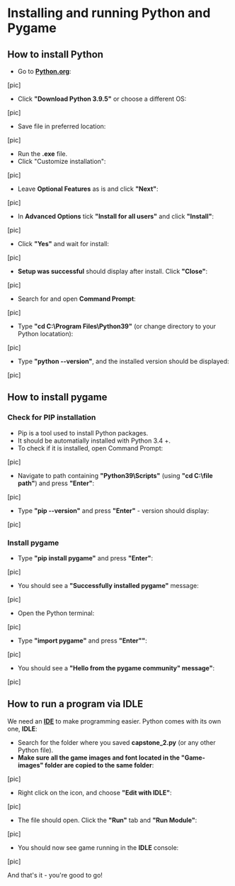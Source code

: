 # Installing and running Python and Pygame

## How to install Python 

* Go to [**Python.org**](Python.org/downloads):

[pic]

* Click **"Download Python 3.9.5"** or choose a different OS:

[pic]

* Save file in preferred location:

[pic]

* Run the **.exe** file. 
* Click "Customize installation":

[pic]

* Leave **Optional Features** as is and click **"Next"**:

[pic]

* In **Advanced Options** tick **"Install for all users"** and click **"Install"**:

[pic]

* Click **"Yes"** and wait for install:

[pic]

* **Setup was successful** should display after install. Click **"Close"**:

[pic]

* Search for and open **Command Prompt**:

[pic]

* Type **"cd C:\Program Files\Python39"** (or change directory to your Python locatation):

[pic]

* Type **"python --version"**, and the installed version should be displayed:

[pic]

## How to install pygame

### Check for PIP installation
* Pip is a tool used to install Python packages.
* It should be automatially installed with Python 3.4 +.
* To check if it is installed, open Command Prompt:

[pic]

* Navigate to path containing **"Python39\Scripts"** (using **"cd C:\file path"**) and press **"Enter"**:

[pic]

* Type **"pip --version"** and press **"Enter"** - version should display:

[pic]

### Install pygame
* Type **"pip install pygame"** and press **"Enter"**:

[pic]

* You should see a **"Successfully installed pygame"** message:

[pic]

* Open the Python terminal:

[pic]

* Type **"import pygame"** and press **"Enter""**:

[pic]

* You should see a **"Hello from the pygame community" message"**:

[pic]


## How to run a program via IDLE

We need an [**IDE**](https://www.codecademy.com/articles/what-is-an-ide) to make programming easier. Python comes with its own one, **IDLE**:

* Search for the folder where you saved **capstone_2.py** (or any other Python file).
* **Make sure all the game images and font located in the "Game-images" folder are copied to the same folder**:

[pic]

* Right click on the icon, and choose **"Edit with IDLE"**:

[pic]

* The file should open. Click the **"Run"** tab and **"Run Module"**:

[pic]

* You should now see game running in the **IDLE** console:

[pic]

And that's it - you're good to go! 
